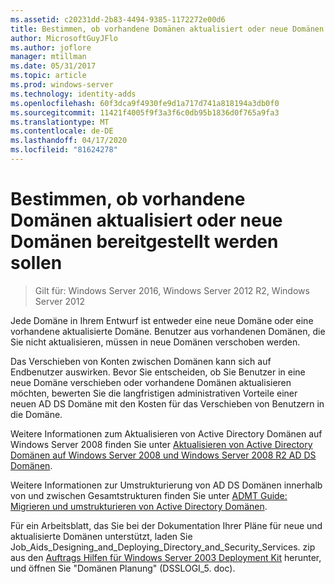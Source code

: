 ```yaml
---
ms.assetid: c20231dd-2b83-4494-9385-1172272e00d6
title: Bestimmen, ob vorhandene Domänen aktualisiert oder neue Domänen bereitgestellt werden sollen
author: MicrosoftGuyJFlo
ms.author: joflore
manager: mtillman
ms.date: 05/31/2017
ms.topic: article
ms.prod: windows-server
ms.technology: identity-adds
ms.openlocfilehash: 60f3dca9f4930fe9d1a717d741a818194a3db0f0
ms.sourcegitcommit: 11421f4005f9f3a3f6c0db95b1836d0f765a9fa3
ms.translationtype: MT
ms.contentlocale: de-DE
ms.lasthandoff: 04/17/2020
ms.locfileid: "81624278"
---
```

# <a name="determining-whether-to-upgrade-existing-domains-or-deploy-new-domains"></a>Bestimmen, ob vorhandene Domänen aktualisiert oder neue Domänen bereitgestellt werden sollen

> Gilt für: Windows Server 2016, Windows Server 2012 R2, Windows Server 2012

Jede Domäne in Ihrem Entwurf ist entweder eine neue Domäne oder eine vorhandene aktualisierte Domäne. Benutzer aus vorhandenen Domänen, die Sie nicht aktualisieren, müssen in neue Domänen verschoben werden.

Das Verschieben von Konten zwischen Domänen kann sich auf Endbenutzer auswirken. Bevor Sie entscheiden, ob Sie Benutzer in eine neue Domäne verschieben oder vorhandene Domänen aktualisieren möchten, bewerten Sie die langfristigen administrativen Vorteile einer neuen AD DS Domäne mit den Kosten für das Verschieben von Benutzern in die Domäne.

Weitere Informationen zum Aktualisieren von Active Directory Domänen auf Windows Server 2008 finden Sie unter [Aktualisieren von Active Directory Domänen auf Windows Server 2008 und Windows Server 2008 R2 AD DS Domänen](https://docs.microsoft.com/previous-versions/windows/it-pro/windows-server-2008-R2-and-2008/cc731188(v=ws.10)).

Weitere Informationen zur Umstrukturierung von AD DS Domänen innerhalb von und zwischen Gesamtstrukturen finden Sie unter [ADMT Guide: Migrieren und umstrukturieren von Active Directory Domänen](https://docs.microsoft.com/previous-versions/windows/it-pro/windows-server-2008-R2-and-2008/cc974332(v=ws.10)).

Für ein Arbeitsblatt, das Sie bei der Dokumentation Ihrer Pläne für neue und aktualisierte Domänen unterstützt, laden Sie Job_Aids_Designing_and_Deploying_Directory_and_Security_Services. zip aus den [Auftrags Hilfen für Windows Server 2003 Deployment Kit](https://microsoft.com/download/details.aspx?id=9608) herunter, und öffnen Sie "Domänen Planung" (DSSLOGI_5. doc).
